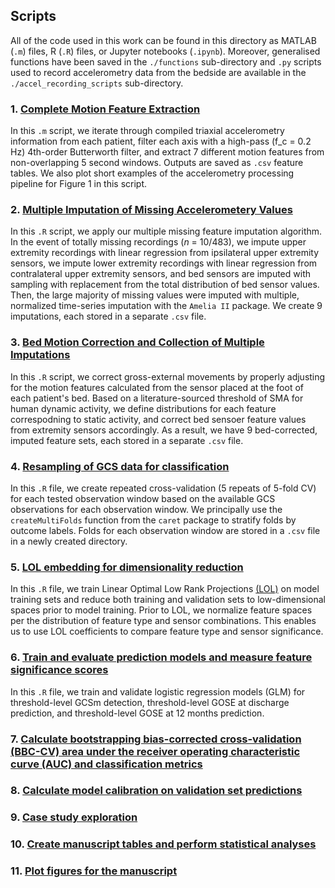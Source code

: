 ## Scripts 
All of the code used in this work can be found in this directory as MATLAB (`.m`) files, R (`.R`) files, or Jupyter notebooks (`.ipynb`). Moreover, generalised functions have been saved in the `./functions` sub-directory and `.py` scripts used to record accelerometry data from the bedside are available in the `./accel_recording_scripts` sub-directory.

### 1. [Complete Motion Feature Extraction](01_motion_feature_extraction.m)
In this `.m` script, we iterate through compiled triaxial accelerometry information from each patient, filter each axis with a high-pass (f_c = 0.2 Hz) 4th-order Butterworth filter, and extract 7 different motion features from non-overlapping 5 second windows. Outputs are saved as `.csv` feature tables. We also plot short examples of the accelerometry processing pipeline for Figure 1 in this script.

### 2. [Multiple Imputation of Missing Accelerometery Values](02_missing_feature_imputation.R)
In this `.R` script, we apply our multiple missing feature imputation algorithm. In the event of totally missing recordings (_n_ = 10/483), we impute upper extremity recordings with linear regression from ipsilateral upper extremity sensors, we impute lower extremity recordings with linear regression from contralateral upper extremity sensors, and bed sensors are imputed with sampling with replacement from the total distribution of bed sensor values. Then, the large majority of missing values were imputed with multiple, normalized time-series imputation with the `Amelia II` package. We create 9 imputations, each stored in a separate `.csv` file.

### 3. [Bed Motion Correction and Collection of Multiple Imputations](03_bed_movement_correction.R)
In this `.R` script, we correct gross-external movements by properly adjusting for the motion features calculated from the sensor placed at the foot of each patient's bed. Based on a literature-sourced threshold of SMA for human dynamic activity, we define distributions for each feature correspodning to static activity, and correct bed sensoer feature values from extremity sensors accordingly. As a result, we have 9 bed-corrected, imputed feature sets, each stored in a separate `.csv` file.

### 4. [Resampling of GCS data for classification](04_create_repeated_cv_folds.R)
In this `.R` file, we create repeated cross-validation (5 repeats of 5-fold CV) for each tested observation window based on the available GCS observations for each observation window. We principally use the `createMultiFolds` function from the `caret` package to stratify folds by outcome labels. Folds for each observation window are stored in a `.csv` file in a newly created directory.

### 5. [LOL embedding for dimensionality reduction](05_dim_reduction.R)
In this `.R` file, we train Linear Optimal Low Rank Projections [(LOL)](https://neurodata.io/lol/) on model training sets and reduce both training and validation sets to low-dimensional spaces prior to model training. Prior to LOL, we normalize feature spaces per the distribution of feature type and sensor combinations. This enables us to use LOL coefficients to compare feature type and sensor significance. 

### 6. [Train and evaluate prediction models and measure feature significance scores](06_prediction_models.R)
In this `.R` file, we train and validate logistic regression models (GLM) for threshold-level GCSm detection, threshold-level GOSE at discharge prediction, and threshold-level GOSE at 12 months prediction. 

### 7. [Calculate bootstrapping bias-corrected cross-validation (BBC-CV) area under the receiver operating characteristic curve (AUC) and classification metrics](07_calculate_metrics.ipynb)

### 8. [Calculate model calibration on validation set predictions](08_model_calibration_calculation.R)

### 9. [Case study exploration](09_case_study_exploration.R)

### 10. [Create manuscript tables and perform statistical analyses](10_tables_and_statistics.R)


### 11. [Plot figures for the manuscript](11_manuscript_figures.R)

